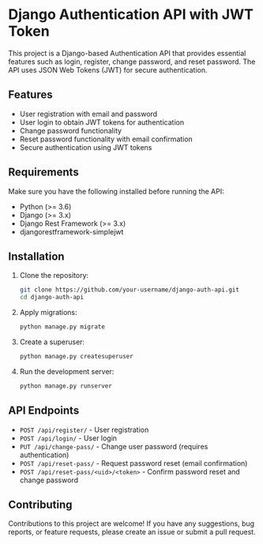 # Django Authentication API with JWT Token

This project is a Django-based Authentication API that provides essential features such as login, register, change password, and reset password. The API uses JSON Web Tokens (JWT) for secure authentication.

## Features

- User registration with email and password
- User login to obtain JWT tokens for authentication
- Change password functionality
- Reset password functionality with email confirmation
- Secure authentication using JWT tokens

## Requirements

Make sure you have the following installed before running the API:

- Python (>= 3.6)
- Django (>= 3.x)
- Django Rest Framework (>= 3.x)
- djangorestframework-simplejwt

## Installation

1. Clone the repository:

   ```bash
   git clone https://github.com/your-username/django-auth-api.git
   cd django-auth-api
   ```

3. Apply migrations:

   ```bash
   python manage.py migrate
   ```

4. Create a superuser:

   ```bash
   python manage.py createsuperuser
   ```

5. Run the development server:

   ```bash
   python manage.py runserver
   ```

## API Endpoints

- `POST /api/register/` - User registration
- `POST /api/login/` - User login
- `PUT /api/change-pass/` - Change user password (requires authentication)
- `POST /api/reset-pass/` - Request password reset (email confirmation)
- `POST /api/reset-pass/<uid>/<token>` - Confirm password reset and change password

## Contributing
Contributions to this project are welcome! If you have any suggestions, bug reports, or feature requests, please create an issue or submit a pull request.
